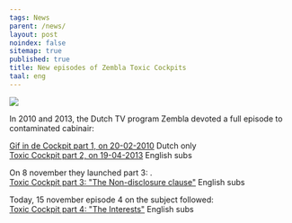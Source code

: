 ```yaml
---
tags: News
parent: /news/
layout: post
noindex: false
sitemap: true
published: true
title: New episodes of Zembla Toxic Cockpits
taal: eng
---
```


![]({{site.baseurl}}/assets/img/zembla.png)

In 2010 and 2013, the Dutch TV program Zembla devoted a full episode to contaminated cabinair:  

[Gif in de Cockpit part 1, on 20-02-2010](https://zembla.bnnvara.nl/nieuws/gif-in-de-cockpit) Dutch only  
[Toxic Cockpit part 2, on 19-04-2013](https://www.youtube.com/watch?v=1QfhtaXr2Bs) English subs

On 8 november they launched part 3: .  
[Toxic Cockpit part 3: "The Non-disclosure clause"](https://m.youtube.com/watch?v=P94i7_eM13A) English subs

Today, 15 november episode 4 on the subject followed:  
[Toxic Cockpit part 4: "The Interests"](https://www.youtube.com/watch?v=BcKwFE5nfYQ&app=desktop) English subs
